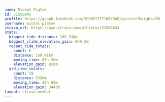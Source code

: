 ```yaml
---
name: Michał Piątek
id: 51596843
profile: https://graph.facebook.com/3089571771067360/picture?height=256&width=256
username: michal-piatek
strava_url: https://www.strava.com/athletes/51596843
stats:
  biggest_ride_distance: 109.74km
  biggest_climb_elevation_gain: 669.2m
  recent_ride_totals:
    count: 6
    distance: 168.41km
    moving_time: 07h 38m
    elevation_gain: 810m
  ytd_ride_totals:
    count: 19
    distance: 555km
    moving_time: 20h 04m
    elevation_gain: 3443m
layout: strava_member
--- 
```

